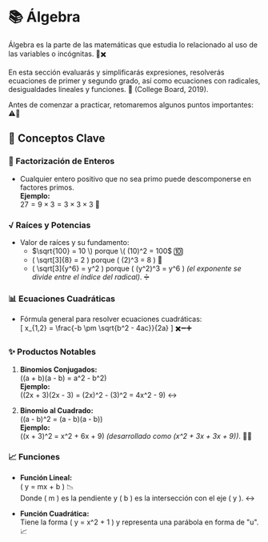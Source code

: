 # 📚 Álgebra

Álgebra es la parte de las matemáticas que estudia lo relacionado al uso de las variables o incógnitas. 🔢✖️

En esta sección evaluarás y simplificarás expresiones, resolverás ecuaciones de primer y segundo grado, así como ecuaciones con radicales, desigualdades lineales y funciones. 📝 (College Board, 2019).

Antes de comenzar a practicar, retomaremos algunos puntos importantes: ⚠️📌

## 📌 Conceptos Clave

### 🔢 Factorización de Enteros
- Cualquier entero positivo que no sea primo puede descomponerse en factores primos.  
  **Ejemplo:**  
  $27 = 9 \times 3 = 3 \times 3 \times 3$ 🔄

### √ Raíces y Potencias
- Valor de raíces y su fundamento:  
  - $\sqrt{100} = 10 \) porque \( (10)^2 = 100$ 🔟  
  - \( \sqrt[3]{8} = 2 \) porque \( (2)^3 = 8 \) 🫷  
  - \( \sqrt[3]{y^6} = y^2 \) porque \( (y^2)^3 = y^6 \) *(el exponente se divide entre el índice del radical)*. ➗

### 📊 Ecuaciones Cuadráticas
- Fórmula general para resolver ecuaciones cuadráticas:  
  \[ x_{1,2} = \frac{-b \pm \sqrt{b^2 - 4ac}}{2a} \] ✖️➖➕

### ✨ Productos Notables
1. **Binomios Conjugados:**  
   \((a + b)(a - b) = a^2 - b^2\)  
   **Ejemplo:**  
   \((2x + 3)(2x - 3) = (2x)^2 - (3)^2 = 4x^2 - 9\) ↔️

2. **Binomio al Cuadrado:**  
   \((a - b)^2 = (a - b)(a - b)\)  
   **Ejemplo:**  
   \((x + 3)^2 = x^2 + 6x + 9\) *(desarrollado como \(x^2 + 3x + 3x + 9\))*. 🫸🫷

### 📈 Funciones
- **Función Lineal:**  
  \( y = mx + b \) 📉  
  Donde \( m \) es la pendiente y \( b \) es la intersección con el eje \( y \). ↔️

- **Función Cuadrática:**  
  Tiene la forma \( y = x^2 + 1 \) y representa una parábola en forma de "u". 📈
